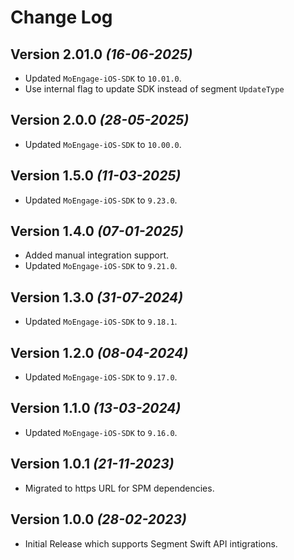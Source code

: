 Change Log
==========

Version 2.01.0 *(16-06-2025)*
-------------------------------------------
* Updated `MoEngage-iOS-SDK` to `10.01.0`.
* Use internal flag to update SDK instead of segment `UpdateType`

Version 2.0.0 *(28-05-2025)*
-------------------------------------------
* Updated `MoEngage-iOS-SDK` to `10.00.0`.

Version 1.5.0 *(11-03-2025)*
-------------------------------------------
* Updated `MoEngage-iOS-SDK` to `9.23.0`.

Version 1.4.0 *(07-01-2025)*
-------------------------------------------
* Added manual integration support.
* Updated `MoEngage-iOS-SDK` to `9.21.0`.

Version 1.3.0 *(31-07-2024)*
-------------------------------------------
* Updated `MoEngage-iOS-SDK` to `9.18.1`.

Version 1.2.0 *(08-04-2024)*
-------------------------------------------
* Updated `MoEngage-iOS-SDK` to `9.17.0`.

Version 1.1.0 *(13-03-2024)*
-------------------------------------------
* Updated `MoEngage-iOS-SDK` to `9.16.0`.

Version 1.0.1 *(21-11-2023)*
-------------------------------------------
* Migrated to https URL for SPM dependencies.

Version 1.0.0 *(28-02-2023)*
-------------------------------------------
* Initial Release which supports Segment Swift API intigrations.


